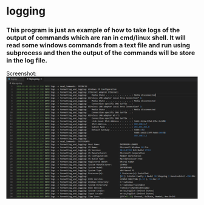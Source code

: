 # logging

### This program is just an example of how to take logs of the output of commands which are ran in cmd/linux shell. It will read some windows commands from a text file and run using subprocess and then the output of the commands will be store in the log file.

Screenshot:
![alt text](https://github.com/Dhiraj47/logging/blob/master/Logs_Screenshot.PNG)
